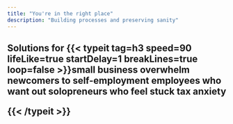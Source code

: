 ```yaml
---
title: "You're in the right place"
description: "Building processes and preserving sanity"
---
```

<h2>Solutions for
{{< typeit 
  tag=h3
  speed=90
  lifeLike=true
  startDelay=1
  breakLines=true
  loop=false
>}}small business overwhelm
newcomers to self-employment
employees who want out
solopreneurs who feel stuck
tax anxiety

{{< /typeit >}}
